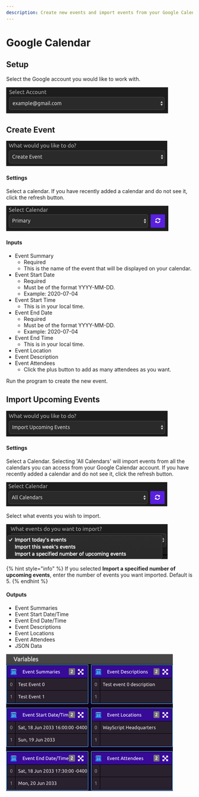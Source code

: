 ```yaml
---
description: Create new events and import events from your Google Calendar.
---
```


# Google Calendar

## Setup

Select the Google account you would like to work with.

![Select an Account](../../.gitbook/assets/img1%20%284%29.png)

## Create Event

![Select Create Event](../../.gitbook/assets/img3%20%281%29.png)

#### Settings

Select a calendar. If you have recently added a calendar and do not see it, click the refresh button.

![Select a Calendar](../../.gitbook/assets/img2%20%282%29.png)

#### Inputs

* Event Summary
  * Required
  * This is the name of the event that will be displayed on your calendar.
* Event Start Date
  * Required
  * Must be of the format YYYY-MM-DD.
  * Example: 2020-07-04
* Event Start Time
  * This is in your local time.
* Event End Date
  * Required
  * Must be of the format YYYY-MM-DD.
  * Example: 2020-07-04
* Event End Time
  * This is in your local time.
* Event Location
* Event Description
* Event Attendees
  * Click the plus button to add as many attendees as you want.

Run the program to create the new event.

## Import Upcoming Events

![Select Import Upcoming Events](../../.gitbook/assets/img12.png)

#### Settings

Select a Calendar. Selecting 'All Calendars' will import events from all the calendars you can access from your Google Calendar account. If you have recently added a calendar and do not see it, click the refresh button.

![Select a Calendar](../../.gitbook/assets/img13.png)

Select what events you wish to import.

![](../../.gitbook/assets/img14.png)

{% hint style="info" %}
If you selected **Import a specified number of upcoming events**, enter the number of events you want imported. Default is 5.
{% endhint %}

#### Outputs

* Event Summaries
* Event Start Date/Time
* Event End Date/Time
* Event Descriptions
* Event Locations
* Event Attendees
* JSON Data

![Example Output Variables](../../.gitbook/assets/img16.png)

